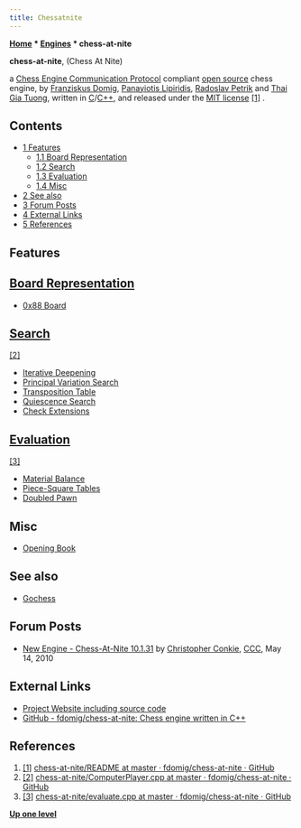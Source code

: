 ```yaml
---
title: Chessatnite
---
```

**[Home](Home "Home") * [Engines](Engines "Engines") * chess-at-nite**

**chess-at-nite**, (Chess At Nite)

a [Chess Engine Communication Protocol](Chess_Engine_Communication_Protocol "Chess Engine Communication Protocol") compliant [open source](Category:Open_Source "Category:Open Source") chess engine, by [Franziskus Domig](index.php?title=Franziskus_Domig&action=edit&redlink=1 "Franziskus Domig (page does not exist)"), [Panayiotis Lipiridis](index.php?title=Panayiotis_Lipiridis&action=edit&redlink=1 "Panayiotis Lipiridis (page does not exist)"), [Radoslav Petrik](index.php?title=Radoslav_Petrik&action=edit&redlink=1 "Radoslav Petrik (page does not exist)") and [Thai Gia Tuong](index.php?title=Thai_Gia_Tuong&action=edit&redlink=1 "Thai Gia Tuong (page does not exist)"),
written in [C](C "C")/[C++](Cpp "Cpp"), and released under the [MIT license](Massachusetts_Institute_of_Technology#License "Massachusetts Institute of Technology") <a id="cite-note-1" href="#cite-ref-1">[1]</a> .

## Contents

- [1 Features](#features)
  - [1.1 Board Representation](#board-representation)
  - [1.2 Search](#search)
  - [1.3 Evaluation](#evaluation)
  - [1.4 Misc](#misc)
- [2 See also](#see-also)
- [3 Forum Posts](#forum-posts)
- [4 External Links](#external-links)
- [5 References](#references)

## Features

## [Board Representation](Board_Representation "Board Representation")

- [0x88 Board](0x88 "0x88")

## [Search](Search "Search")

<a id="cite-note-2" href="#cite-ref-2">[2]</a>

- [Iterative Deepening](Iterative_Deepening "Iterative Deepening")
- [Principal Variation Search](Principal_Variation_Search "Principal Variation Search")
- [Transposition Table](Transposition_Table "Transposition Table")
- [Quiescence Search](Quiescence_Search "Quiescence Search")
- [Check Extensions](Check_Extensions "Check Extensions")

## [Evaluation](Evaluation "Evaluation")

<a id="cite-note-3" href="#cite-ref-3">[3]</a>

- [Material Balance](Material "Material")
- [Piece-Square Tables](Piece-Square_Tables "Piece-Square Tables")
- [Doubled Pawn](Doubled_Pawn "Doubled Pawn")

## Misc

- [Opening Book](Opening_Book "Opening Book")

## See also

- [Gochess](Gochess "Gochess")

## Forum Posts

- [New Engine - Chess-At-Nite 10.1.31](http://www.talkchess.com/forum3/viewtopic.php?f=2&t=34296) by [Christopher Conkie](index.php?title=Christopher_Conkie&action=edit&redlink=1 "Christopher Conkie (page does not exist)"), [CCC](CCC "CCC"), May 14, 2010

## External Links

- [Project Website including source code](https://code.google.com/archive/p/chess-at-nite/)
- [GitHub - fdomig/chess-at-nite: Chess engine written in C++](https://github.com/fdomig/chess-at-nite)

## References

1. <a id="cite-ref-1" href="#cite-note-1">[1]</a> [chess-at-nite/README at master · fdomig/chess-at-nite · GitHub](https://github.com/fdomig/chess-at-nite/blob/master/README)
1. <a id="cite-ref-2" href="#cite-note-2">[2]</a> [chess-at-nite/ComputerPlayer.cpp at master · fdomig/chess-at-nite · GitHub](https://github.com/fdomig/chess-at-nite/blob/master/src/player/ComputerPlayer.cpp)
1. <a id="cite-ref-3" href="#cite-note-3">[3]</a> [chess-at-nite/evaluate.cpp at master · fdomig/chess-at-nite · GitHub](https://github.com/fdomig/chess-at-nite/blob/master/src/model/evaluate.cpp)

**[Up one level](Engines "Engines")**


